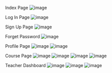 Index Page 
![image](https://github.com/TONNYTANGC/SKIG3013_GROUP_PENGUINS/assets/96461132/fb9ea179-2906-4707-be54-009273690e7c)

Log In Page 
![image](https://github.com/TONNYTANGC/SKIG3013_GROUP_PENGUINS/assets/96461132/b2205e22-bd70-4748-ac96-2a573a6033a2)

Sign Up Page
![image](https://github.com/TONNYTANGC/SKIG3013_GROUP_PENGUINS/assets/96461132/f375b5b6-a0ee-4757-8a68-c42a93adf08b)

Forget Password
![image](https://github.com/TONNYTANGC/SKIG3013_GROUP_PENGUINS/assets/96461132/b555d040-00c1-426d-9089-f7034c25f1f3)

Profile Page
![image](https://github.com/TONNYTANGC/SKIG3013_GROUP_PENGUINS/assets/96461132/18c3b9a4-1298-44f5-8484-d87de03ad5a6)
![image](https://github.com/TONNYTANGC/SKIG3013_GROUP_PENGUINS/assets/96461132/03fe6033-7814-4a73-8fd9-46829425bb25)

Course Page 
![image](https://github.com/TONNYTANGC/SKIG3013_GROUP_PENGUINS/assets/96461132/c49f19dd-ad06-49b4-af36-ca00f0cd5356)
![image](https://github.com/TONNYTANGC/SKIG3013_GROUP_PENGUINS/assets/96461132/8cd4a78b-b19e-4735-b817-55a4a7e1c594)
![image](https://github.com/TONNYTANGC/SKIG3013_GROUP_PENGUINS/assets/96461132/bea30e76-1db7-4013-9118-3c5d6e7eccaa)
![image](https://github.com/TONNYTANGC/SKIG3013_GROUP_PENGUINS/assets/96461132/e72b1ec0-179c-4411-95ce-fd6abcd5575f)

Teacher Dashboard
![image](https://github.com/TONNYTANGC/SKIG3013_GROUP_PENGUINS/assets/96461132/cd72b918-bbea-41e2-8e5c-79931c81c7d3)
![image](https://github.com/TONNYTANGC/SKIG3013_GROUP_PENGUINS/assets/96461132/29bd670e-f420-4036-ac19-d3397cf7b5a7)
![image](https://github.com/TONNYTANGC/SKIG3013_GROUP_PENGUINS/assets/96461132/142db0e6-bdfd-4d1e-a2d9-8fb8cbfb3af1)
